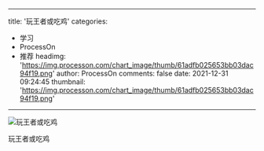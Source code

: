 
---
title: '玩王者或吃鸡'
categories: 
 - 学习
 - ProcessOn
 - 推荐
headimg: 'https://img.processon.com/chart_image/thumb/61adfb025653bb03dac94f19.png'
author: ProcessOn
comments: false
date: 2021-12-31 09:24:45
thumbnail: 'https://img.processon.com/chart_image/thumb/61adfb025653bb03dac94f19.png'
---

<div>   
<img class="thumb" alt="玩王者或吃鸡" src="https://img.processon.com/chart_image/thumb/61adfb025653bb03dac94f19.png" referrerpolicy="no-referrer">
<p>玩王者或吃鸡</p>  
</div>
            